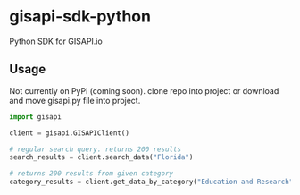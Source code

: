 # gisapi-sdk-python
Python SDK for GISAPI.io

## Usage
Not currently on PyPi (coming soon).
clone repo into project or download and move gisapi.py file into project. 
```python
import gisapi

client = gisapi.GISAPIClient()

# regular search query. returns 200 results
search_results = client.search_data("Florida")

# returns 200 results from given category
category_results = client.get_data_by_category("Education and Research")
```
